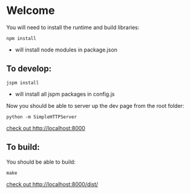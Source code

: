 Welcome
======
You will need to install the runtime and build libraries:

``npm install``
- will install node modules in package.json

To develop:
-----------------
``jspm install``
- will install all jspm packages in config.js

Now you should be able to server up the dev page from the root folder:

``python -m SimpleHTTPServer``

[check out http://localhost:8000](http://localhost:8000)

To build:
------------

You should be able to build:

``make``

[check out http://localhost:8000/dist/](http://localhost:8000/dist/)
	
